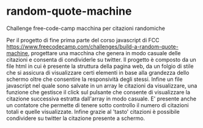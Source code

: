 # random-quote-machine
Challenge free-code-camp macchina per citazioni randomiche

Per il progetto di fine prima parte del corso javascript di FCC https://www.freecodecamp.com/challenges/build-a-random-quote-machine, progettare una macchina che genera in modo casuale delle citazioni e consenta di condividerle su twitter.
Il progetto è composto da un file html in cui è presente la struttura della pagina web, da un folgio di stile che si assicura di visualizzare certi elementi in base alla grandezza dello schermo oltre che consentire la responsività degli stessi. Infine un file javascript nel quale sono salvate in un array le citazioni da visualizzare, una funzione che gestisce il click sul pulsante che consente di visualizzare la citazione successiva estratta dall'array in modo casuale. E' presente anche un contatore che permette di tenere sotto controllo il numero di citazioni totali e quelle visualizzate. Infine grazie al 'tasto' citazioni è possibile condividere su twitter la citazione presente a schermo.
